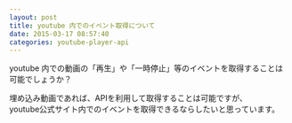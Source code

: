 ```yaml
---
layout: post
title: youtube 内でのイベント取得について
date: 2015-03-17 08:57:40
categories: youtube-player-api
---
```

<!-- {% raw %} -->
<p>youtube 内での動画の「再生」や「一時停止」等のイベントを取得することは可能でしょうか？</p>

<p>埋め込み動画であれば、APIを利用して取得することは可能ですが、<br>
youtube公式サイト内でのイベントを取得できるならしたいと思っています。</p>
<!-- {% endraw %} -->

